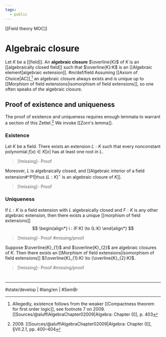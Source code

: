 ```yaml
---
tags:
  - public
---
```

[[Field theory MOC]]
# Algebraic closure

Let $K$ be a [[field]].
An **algebraic closure** $\overline{K}$ of $K$ is an [[algebraically closed field]] such that $\overline{K}:K$ is an [[Algebraic element|algebraic extension]]. #m/def/field
Assuming [[Axiom of Choice|AC]],[^1] an algebraic closure always exists and is unique up to [[Morphism of field extensions|isomorphism of field extensions]], so one often speaks of _the_ algebraic closure.

## Proof of existence and uniqueness

The proof of existence and uniqueness requires enough lemmata to warrant a section of this Zettel.[^2009]
We invoke [[Zorn's lemma]].

### Existence

Let $K$ be a field.
There exists an extension $L:K$ such that every nonconstant polynomial $f(x) \in K[x]$ has at least one root in $L$.

> [!missing]- Proof

Moreover, $L$ is algebraically closed, and [[Algebraic interior of a field extension#^P1|thus $(L:K)^\circ$ is an algebraic closure of $K$]].

> [!missing]- Proof

### Uniqueness

If $L:K$ is a field extension with $L$ algebraically closed and $F:K$ is any other algebraic extension, then there exists a unique [[morphism of field extensions]]
$$
\begin{align*}
i : (F:K) \to (L:K)
\end{align*}
$$

> [!missing]- Proof
> #missing/proof

Suppose $\overline{K}_{1}$ and $\overline{K}_{2}$ are algebraic closures of $K$.
Then there exists an [[Morphism of field extensions|isomorphism of field extensions]] $(\overline{K}_{1}:K) \to (\overline{K}_{2}:K)$.

> [!missing]- Proof
> #missing/proof

  [^2009]: 2009\. [[Sources/@aluffiAlgebraChapter02009|Algebra: Chapter 0]], §VII.2.1, pp. 400–404



#
---
#state/develop | #lang/en | #SemBr

[^1]: Allegedly, existence follows from the weaker [[Compactness theorem for first order logic]], see footnote 7 on 2009\. [[Sources/@aluffiAlgebraChapter02009|Algebra: Chapter 0]], p. 403
